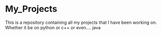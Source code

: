 # My_Projects
This is a repository containing all my projects that I have been working on. Whether it be on python or c++ or even.... java 
